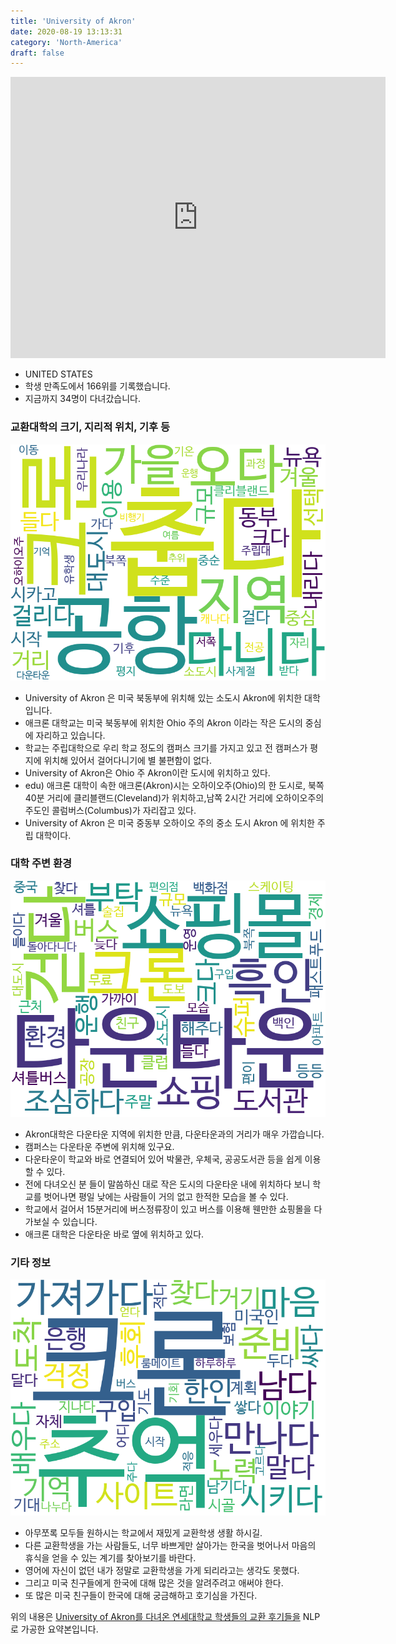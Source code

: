```yaml
---
title: 'University of Akron'
date: 2020-08-19 13:13:31
category: 'North-America'
draft: false
---
```


<iframe
width="600"
height="450"
frameborder="0" style="border:0"
src="https://www.google.com/maps/embed/v1/place?key=AIzaSyC9e1AME-pVmWC4hBpFdu5S4dKzyepa3HQ&q=University+of+Akron&center=41.0770227,-81.51144620000001&zoom=14" allowfullscreen>
</iframe>


* UNITED STATES
* 학생 만족도에서 166위를 기록했습니다.
* 지금까지 34명이 다녀갔습니다. 

### 교환대학의 크기, 지리적 위치, 기후 등

![gen_info-WordCloud](../univ_wordclouds_okt/gen_info/US000184_gen_info_okt.png)

* University of Akron 은 미국 북동부에 위치해 있는 소도시 Akron에 위치한 대학입니다.
* 애크론 대학교는 미국 북동부에 위치한 Ohio 주의 Akron 이라는 작은 도시의 중심에 자리하고 있습니다.
* 학교는 주립대학으로 우리 학교 정도의 캠퍼스 크기를 가지고 있고 전 캠퍼스가 평지에 위치해 있어서 걸어다니기에 별 불편함이 없다.
* University of Akron은 Ohio 주 Akron이란 도시에 위치하고 있다.
* edu) 애크론 대학이 속한 애크론(Akron)시는 오하이오주(Ohio)의 한 도시로, 북쪽 40분 거리에 클리블랜드(Cleveland)가 위치하고,남쪽 2시간 거리에 오하이오주의 주도인 콜럼버스(Columbus)가 자리잡고 있다.
* University of Akron 은 미국 중동부 오하이오 주의 중소 도시 Akron 에 위치한 주립 대학이다.


### 대학 주변 환경

![env_info-WordCloud](../univ_wordclouds_okt/env_info/US000184_env_info_okt.png)

* Akron대학은 다운타운 지역에 위치한 만큼, 다운타운과의 거리가 매우 가깝습니다.
* 캠퍼스는 다운타운 주변에 위치해 있구요.
* 다운타운이 학교와 바로 연결되어 있어 박물관, 우체국, 공공도서관 등을 쉽게 이용할 수 있다.
* 전에 다녀오신 분 들이 말씀하신 대로 작은 도시의 다운타운 내에 위치하다 보니 학교를 벗어나면 평일 낮에는 사람들이 거의 없고 한적한 모습을 볼 수 있다.
* 학교에서 걸어서 15분거리에 버스정류장이 있고 버스를 이용해 웬만한 쇼핑몰을 다 가보실 수 있습니다.
* 애크론 대학은 다운타운 바로 옆에 위치하고 있다.


### 기타 정보

![etc_info-WordCloud](../univ_wordclouds_okt/etc_info/US000184_etc_info_okt.png)

* 아무쪼록 모두들 원하시는 학교에서 재밌게 교환학생 생활 하시길.
* 다른 교환학생을 가는 사람들도, 너무 바쁘게만 살아가는 한국을 벗어나서 마음의 휴식을 얻을 수 있는 계기를 찾아보기를 바란다.
* 영어에 자신이 없던 내가 정말로 교환학생을 가게 되리라고는 생각도 못했다.
* 그리고 미국 친구들에게 한국에 대해 많은 것을 알려주려고 애써야 한다.
* 또 많은 미국 친구들이 한국에 대해 궁금해하고 호기심을 가진다.


위의 내용은 [University of Akron를 다녀온 연세대학교 학생들의 교환 후기들을](http://oia.yonsei.ac.kr/partner/expReport.asp?ucode=US000184&bgbn=A) NLP로 가공한 요약본입니다. 
